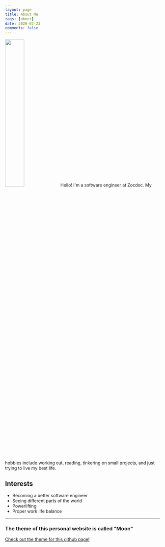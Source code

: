 ```yaml
---
layout: page
title: About Me
tags: [about]
date: 2020-02-23
comments: false
---
```


<img src="https://user-images.githubusercontent.com/7410287/75633425-764c2300-5bb9-11ea-9af4-c55ed85ec96b.jpg" style="width:35%;height:35%;">
Hello! I'm a software engineer at Zocdoc. My hobbies include working out, reading, tinkering on small projects, and just trying to live my best life.

## Interests
* Becoming a better software engineer
* Seeing different parts of the world
* Powerlifting
* Proper work life balance

---
### The theme of this personal website is called "Moon"
<a href="http://jekyllthemes.org/themes/moon/">Check out the theme for this github page!</a>